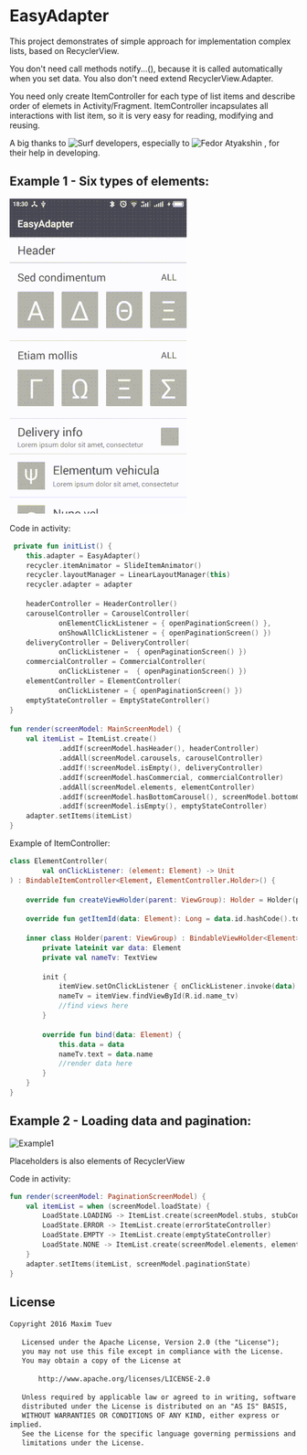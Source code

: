# EasyAdapter
This project demonstrates of simple approach for implementation complex lists, based on RecyclerView.

You don't need call methods notify...(), beсause it is called automatically when you set data. You also don't need extend RecyclerView.Adapter. 

You need only create ItemController for each type of list items and describe order of elemets in Activity/Fragment.
ItemController incapsulates all interactions with list item, so it is very easy for reading, modifying and reusing.

A big thanks to ![Surf](http://surfstudio.co/) developers, especially to ![Fedor Atyakshin](https://github.com/revers-back) , for their help in developing.

## Example 1 - Six types of elements:
![Example1](main.gif)

Code in activity:
```kotlin
 private fun initList() {
    this.adapter = EasyAdapter()
    recycler.itemAnimator = SlideItemAnimator()
    recycler.layoutManager = LinearLayoutManager(this)
    recycler.adapter = adapter

    headerController = HeaderController()
    carouselController = CarouselController(
            onElementClickListener = { openPaginationScreen() },
            onShowAllClickListener = { openPaginationScreen() })
    deliveryController = DeliveryController(
            onClickListener =  { openPaginationScreen() })
    commercialController = CommercialController(
            onClickListener =  { openPaginationScreen() })
    elementController = ElementController(
            onClickListener = { openPaginationScreen() })
    emptyStateController = EmptyStateController()
}

fun render(screenModel: MainScreenModel) {
    val itemList = ItemList.create()
            .addIf(screenModel.hasHeader(), headerController)
            .addAll(screenModel.carousels, carouselController)
            .addIf(!screenModel.isEmpty(), deliveryController)
            .addIf(screenModel.hasCommercial, commercialController)
            .addAll(screenModel.elements, elementController)
            .addIf(screenModel.hasBottomCarousel(), screenModel.bottomCarousel, carouselController)
            .addIf(screenModel.isEmpty(), emptyStateController)
    adapter.setItems(itemList)
}
```

Example of ItemController:
```kotlin
class ElementController(
        val onClickListener: (element: Element) -> Unit
) : BindableItemController<Element, ElementController.Holder>() {

    override fun createViewHolder(parent: ViewGroup): Holder = Holder(parent)

    override fun getItemId(data: Element): Long = data.id.hashCode().toLong() //must return unique value for element

    inner class Holder(parent: ViewGroup) : BindableViewHolder<Element>(parent, R.layout.element_item_layout) {
        private lateinit var data: Element
        private val nameTv: TextView

        init {
            itemView.setOnClickListener { onClickListener.invoke(data) }
            nameTv = itemView.findViewById(R.id.name_tv)
            //find views here
        }

        override fun bind(data: Element) {
            this.data = data
            nameTv.text = data.name
            //render data here
        }
    }
}
```

## Example 2 - Loading data and pagination:
![Example1](pagination.gif)


Placeholders is also elements of RecyclerView

Code in activity:
```kotlin
fun render(screenModel: PaginationScreenModel) {
    val itemList = when (screenModel.loadState) {
        LoadState.LOADING -> ItemList.create(screenModel.stubs, stubController)
        LoadState.ERROR -> ItemList.create(errorStateController)
        LoadState.EMPTY -> ItemList.create(emptyStateController)
        LoadState.NONE -> ItemList.create(screenModel.elements, elementController)
    }
    adapter.setItems(itemList, screenModel.paginationState)
}
```

## License
```
Copyright 2016 Maxim Tuev

   Licensed under the Apache License, Version 2.0 (the "License");
   you may not use this file except in compliance with the License.
   You may obtain a copy of the License at

       http://www.apache.org/licenses/LICENSE-2.0

   Unless required by applicable law or agreed to in writing, software
   distributed under the License is distributed on an "AS IS" BASIS,
   WITHOUT WARRANTIES OR CONDITIONS OF ANY KIND, either express or implied.
   See the License for the specific language governing permissions and
   limitations under the License.
```

